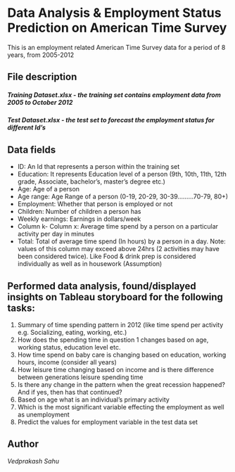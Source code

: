 # Data Analysis & Employment Status Prediction on American Time Survey
This is an employment related American Time Survey data for a period of 8 years, from 2005-2012

## File description
##### Training Dataset.xlsx - the training set contains employment data from 2005 to October 2012
##### Test Dataset.xlsx - the test set to forecast the employment status for different Id’s

## Data fields 
* ID: An Id that represents a person within the training set 
* Education: It represents Education level of a person (9th, 10th, 11th, 12th grade, Associate, bachelor’s, master’s degree etc.) 
* Age: Age of a person 
* Age range: Age Range of a person (0-19, 20-29, 30-39………70-79, 80+) 
* Employment: Whether that person is employed or not 
* Children: Number of children a person has 
* Weekly earnings: Earnings in dollars/week 
* Column k- Column x: Average time spend by a person on a particular activity per day in minutes 
* Total: Total of average time spend (In hours) by a person in a day. 
Note: values of this column may exceed above 24hrs (2 activities may have been considered twice). Like Food & drink prep is considered individually as well as in housework (Assumption)

## Performed data analysis, found/displayed insights on Tableau storyboard for the following tasks:  
1. Summary of time spending pattern in 2012 (like time spend per activity e.g. Socializing, eating, working, etc.) 
2. How does the spending time in question 1 changes based on age, working status, education level etc. 
3. How time spend on baby care is changing based on education, working hours, income (consider all years)
4. How leisure time changing based on income and is there difference between generations leisure spending time 
5. Is there any change in the pattern when the great recession happened? And if yes, then has that continued? 
6. Based on age what is an individual’s primary activity 
7. Which is the most significant variable effecting the employment as well as unemployment
8. Predict the values for employment variable in the test data set 

## Author
_Vedprakash Sahu_
